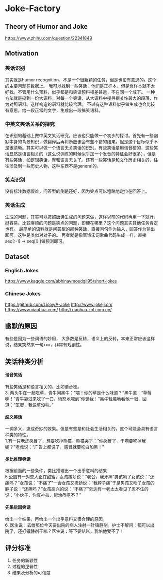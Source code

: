 # Joke-Factory

## Theory of Humor and Joke
https://www.zhihu.com/question/22341849

## Motivation
### 笑话识别
其实就是humor recognition，不是一个很新颖的任务，但是也蛮有意思的。这个的主要问题在数据上。
我可以找到一些笑话，他们是正样本，但是负样本就不太好找。不管用什么预料，似乎都是和笑话预料相差甚远，不在同一个域下。
一种方法就是搞到一份大语料，对每一个笑话，从大语料中搜寻相关性最大的段落，作为对照语料。这样构造的语料就比较合理。
不过有这种语料似乎做生成也会比较有意思。给一段正常的文字，生成出一段搞笑语料。
### 中英文笑话关系的探究
在识别的基础上做中英文笑话研究。应该也只能做一个初步的探讨。首先有一些幽默本身的背景知识，做翻译后再判断应该会有些不错的结果。但是这个目标似乎不是很清晰。其实可以做一个语言无关笑话的识别。有些笑话是用谐音梗的，这些笑话显然是语言相关的（这么说训练的时候似乎加一个发音的特征会好很多），但是有些笑话，如逻辑笑话，就和语言无关了。还有一些笑话是和文化历史相关的，往往涉及到一些历史人物，这种东西不是general的。

### 笑点识别
没有标注数据很难，问答型的倒是还好，因为笑点可以粗略地定位在回答上。
### 笑话生成
生成的问题，其实可以按照唐诗生成的问题来做，这样以前的代码再用一下就行，挺容易。比较麻烦的问题是笑点的问题，即梗在哪里？这个问题其实其他任务肯定也有。
最简单的语料就是问答型的那种笑话，直接问句作为输入，回答作为输出即可。这种是类似对对子的。
再者就是像唐诗宋词歌曲代码生成一样，直接seq[:-1] -> seq[0:]做预测即可。

## Dataset

### English Jokes
https://www.kaggle.com/abhinavmoudgil95/short-jokes

### Chinese Jokes
https://github.com/Licoy/A-Joke
http://www.jokeji.cn/
https://www.xiaohua.com/
http://xiaohua.zol.com.cn/

## 幽默的原因
有些是因为一些词语的妙用，
大多数是反转，语义上的反转，本来正常应该这样说，结果突然来一句xxx，非常有戏剧性。


## 笑话种类分析
#### 谐音笑话
有些笑话是和语言相关的，比如谐音梗。 <br>
3. 两头牛在一起吃草，青牛问黑牛：“喂！你的草是什么味道？”黑牛道：“草莓味！”青牛靠过来吃了一口，愤怒地喊到“你骗我！”黑牛轻蔑地看他一眼，回道：“笨蛋，我说草没味。”

#### 歧义笑话
一词多义，造成奇妙的效果。但是有些是和社会生活相关的，这个可能会具有语言种类的特性。 <br>
1.有一只老虎感冒了，想要吃掉熊猫，熊猫哭了：“你感冒了，干嘛要吃掉我呢？”老虎说：“广告上都说了，感冒就要吃白加黑！”

#### 类比推理笑话
根据前面的一些条件，类比推理出一个出乎意料的结果 <br>
5.公园有一对恋人正在甜蜜，女孩撒娇说：“老公，我牙痛”男孩吻了女孩说：“还痛吗？”女孩说：“不痛了”一会女孩又撒娇说：“我脖子痛”于是男孩又吻了女孩的脖子说：“还痛吗？”女孩高兴的说：“不痛了”旁边有一老太太看见了忍不住的说：“小伙子，你真神拉，能治痔疮不？”

#### 先果后因笑话
给出一个结果，再给出一个出乎意料又很合理的原因。<br>
6. 医生说：去给那位今天要出院的病人注射一针镇静剂。护士不解问：都可以出院了，还打镇静剂干嘛？医生说：等下要结账，我怕他受不了！

## 评分标准
1. 任务的新颖性
2. 过程的逻辑性
3. 结果及分析的可信度